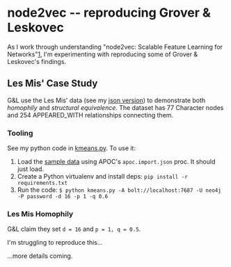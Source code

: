 # node2vec -- reproducing Grover & Leskovec

As I work through understanding "node2vec: Scalable Feature Learning for Networks"[1], I'm experimenting with reproducing some of Grover & Leskovec's findings.

## Les Mis' Case Study
G&L use the Les Mis' data (see my [json version](./lesmis.json)) to demonstrate both _homophily_ and _structural equivalence_. The dataset has 77 Character nodes and 254 APPEARED_WITH relationships connecting them.

### Tooling
See my python code in [kmeans.py](./kmeans.py). To use it:

1. Load the [sample data](./lesmis.json) using APOC's `apoc.import.json` proc. It should just load.
2. Create a Python virtualenv and install deps: `pip install -r requirements.txt`
3. Run the code: `$ python kmeans.py -A bolt://localhost:7687 -U neo4j -P password -d 16 -p 1 -q 0.6`

### Les Mis Homophily
G&L claim they set `d = 16` and `p = 1, q = 0.5`.

I'm struggling to reproduce this...

...more details coming.

[1]: https://arxiv.org/pdf/1607.00653.pdf
